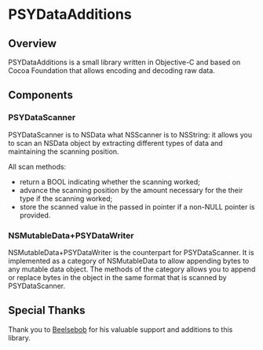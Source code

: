 PSYDataAdditions
================

Overview
--------

PSYDataAdditions is a small library written in Objective-C and based on Cocoa Foundation that allows encoding and decoding raw data.

Components
----------

### PSYDataScanner ###

PSYDataScanner is to NSData what NSScanner is to NSString: it allows you to scan an NSData object by extracting different types of data and maintaining the scanning position.

All scan methods:
* return a BOOL indicating whether the scanning worked;
* advance the scanning position by the amount necessary for the their type if the scanning worked;
* store the scanned value in the passed in pointer if a non-NULL pointer is provided.

### NSMutableData+PSYDataWriter ###

NSMutableData+PSYDataWriter is the counterpart for PSYDataScanner. It is implemented as a category of NSMutableData to allow appending bytes to any mutable data object. The methods of the category allows you to append or replace bytes in the object in the same format that is scanned by PSYDataScanner.


Special Thanks
--------------

Thank you to [Beelsebob](https://github.com/beelsebob) for his valuable support and additions to this library.